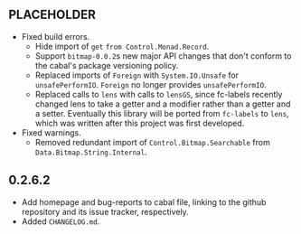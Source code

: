 PLACEHOLDER
-----
* Fixed build errors.
  * Hide import of `get` `from Control.Monad.Record`.
  * Support ``bitmap-0.0.2``s new major API changes that don't conform to the
    cabal's package versioning policy.
  * Replaced imports of `Foreign` with `System.IO.Unsafe` for `unsafePerformIO`.
    `Foreign` no longer provides `unsafePerformIO`.
  * Replaced calls to `lens` with calls to `lensGS`, since fc-labels recently
    changed lens to take a getter and a modifier rather than a getter and a
    setter.  Eventually this library will be ported from `fc-labels` to `lens`,
    which was written after this project was first developed.
* Fixed warnings.
  * Removed redundant import of `Control.Bitmap.Searchable` from
    `Data.Bitmap.String.Internal`.

0.2.6.2
-----
* Add homepage and bug-reports to cabal file, linking to the github repository
  and its issue tracker, respectively.
* Added `CHANGELOG.md`.
